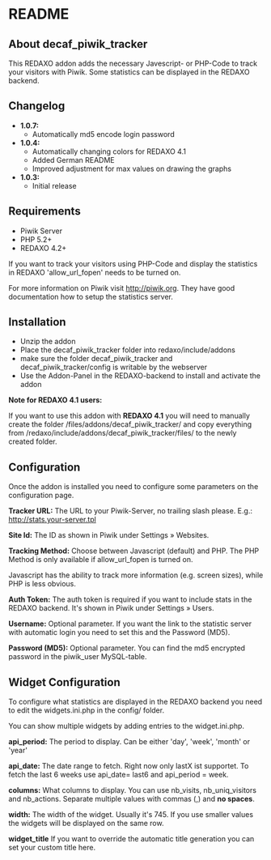 README
======


About decaf\_piwik\_tracker
-------------------------

This REDAXO addon adds the necessary Javescript- or PHP-Code to track your visitors with Piwik. Some statistics can be displayed in the REDAXO backend.


Changelog
---------
* **1.0.7:** 
  * Automatically md5 encode login password
* **1.0.4:** 
  * Automatically changing colors for REDAXO 4.1
  * Added German README
  * Improved adjustment for max values on drawing the graphs
* **1.0.3:** 
  * Initial release

Requirements
------------

* Piwik Server
* PHP 5.2+
* REDAXO 4.2+

If you want to track your visitors using PHP-Code and display the statistics in REDAXO 'allow\_url\_fopen' needs to be turned on.

For more information on Piwik visit http://piwik.org. They have good documentation how to setup the statistics server.


Installation
------------

* Unzip the addon
* Place the decaf\_piwik\_tracker folder into redaxo/include/addons
* make sure the folder decaf\_piwik\_tracker and decaf\_piwik\_tracker/config is writable by the webserver
* Use the Addon-Panel in the REDAXO-backend to install and activate the addon


**Note for REDAXO 4.1 users:**

If you want to use this addon with **REDAXO 4.1** you will need to manually create the folder /files/addons/decaf\_piwik\_tracker/ and copy everything from /redaxo/include/addons/decaf\_piwik\_tracker/files/ to the newly created folder.


Configuration
-------------

Once the addon is installed you need to configure some parameters on the configuration page.

**Tracker URL:**
The URL to your Piwik-Server, no trailing slash please. E.g.: http://stats.your-server.tpl

**Site Id:**
The ID as shown in Piwik under Settings » Websites.

**Tracking Method:**
Choose between Javascript (default) and PHP. The PHP Method is only available if allow\_url\_fopen is turned on. 

Javascript has the ability to track more information (e.g. screen sizes), while PHP is less obvious.

**Auth Token:**
The auth token is required if you want to include stats in the REDAXO backend. It's shown in Piwik under Settings » Users.

**Username:**
Optional parameter. If you want the link to the statistic server with automatic login you need to set this and the Password (MD5).

**Password (MD5):**
Optional parameter. You can find the md5 encrypted password in the piwik\_user MySQL-table.


Widget Configuration
--------------------

To configure what statistics are displayed in the REDAXO backend you need to edit the widgets.ini.php in the config/ folder.

You can show multiple widgets by adding entries to the widget.ini.php.

**api_period:** The period to display. Can be either 'day', 'week', 'month' or 'year'

**api_date:** The date range to fetch. Right now only lastX ist supportet. To fetch the last 6 weeks use api\_date= last6 and api\_period = week.

**columns:** What columns to display. You can use nb\_visits, nb\_uniq\_visitors and nb\_actions. Separate multiple values with commas (,) and **no spaces**. 

**width:** The width of the widget. Usually it's 745. If you use smaller values the widgets will be displayed on the same row.

**widget\_title** If you want to override the automatic title generation you can set your custom title here.


